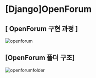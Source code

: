 # [Django]OpenForum


## [ OpenForum 구현 과정 ]
![openforum](https://github.com/bboooyaho/OpenForum/assets/60571718/ec499baa-55d9-42c3-aed5-44781a9a2f35)

## [OpenForum 폴더 구조]
![openforumfolder](https://github.com/bboooyaho/OpenForum/assets/60571718/ca652989-a0b4-4717-a5d1-84c08611f648)
